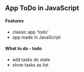 ## App ToDo in JavaScript

#### Features
* classic app 'todo' 
* app made in JavaScript

#### What to do - todo
* add tasks do state
* show tasks as list









